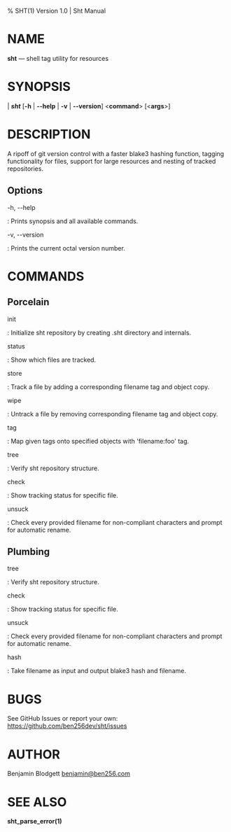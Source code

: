 % SHT(1) Version 1.0 | Sht Manual

NAME
====

**sht** — shell tag utility for resources

SYNOPSIS
========
| ***sht*** \[**-h** | **--help** | **-v** | **--version**] <**command**> \[<**args**>]

DESCRIPTION
===========

A ripoff of git version control with a faster blake3 hashing function, tagging functionality for files, support for large resources and nesting of tracked repositories.

Options
-------

-h, --help

:   Prints synopsis and all available commands.

-v, --version

:   Prints the current octal version number.

COMMANDS
========

Porcelain
---------

init

:   Initialize sht repository by creating .sht directory and internals.

status

:   Show which files are tracked.

store

:   Track a file by adding a corresponding filename tag and object copy.

wipe

:   Untrack a file by removing corresponding filename tag and object copy.

tag

:   Map given tags onto specified objects with 'filename:foo' tag.

tree

:   Verify sht repository structure.

check

:   Show tracking status for specific file.

unsuck

:   Check every provided filename for non-compliant characters and prompt for automatic rename.

Plumbing
--------

tree

: Verify sht repository structure.

check

: Show tracking status for specific file.

unsuck

: Check every provided filename for non-compliant characters and prompt for automatic rename.

hash

: Take filename as input and output blake3 hash and filename.

BUGS
====

See GitHub Issues or report your own: <https://github.com/ben256dev/sht/issues>

AUTHOR
======

Benjamin Blodgett <benjamin@ben256.com>

SEE ALSO
========

**sht_parse_error(1)**

